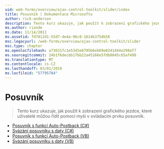 ```yaml
---
uid: web-forms/overview/ajax-control-toolkit/slider/index
title: Posuvník | Dokumentace Microsoftu
author: rick-anderson
description: Tento kurz ukazuje, jak použít k zobrazení grafického jezdce, které uživatelé můžou řídit pomocí myši v ovládacím prvku posuvník.
ms.author: riande
ms.date: 11/14/2011
ms.assetid: fd7812d1-55d7-4e4a-96c8-1614b375db56
msc.legacyurl: /web-forms/overview/ajax-control-toolkit/slider
msc.type: chapter
ms.openlocfilehash: a73631fc1e5345e8705b6eb69e0241d44e298af7
ms.sourcegitcommit: 24b1f6decbb17bb22a45166e5fdb0845c65af498
ms.translationtype: MT
ms.contentlocale: cs-CZ
ms.lasthandoff: 03/01/2019
ms.locfileid: "57795784"
---
```

<a name="slider"></a>Posuvník
====================
> Tento kurz ukazuje, jak použít k zobrazení grafického jezdce, které uživatelé můžou řídit pomocí myši v ovládacím prvku posuvník.


- [Posuvník s funkcí Auto-Postback (C#)](using-the-slider-control-with-auto-postback-cs.md)
- [Svázání posuvníku s daty (C#)](databinding-the-slider-control-cs.md)
- [Posuvník s funkcí Auto-Postback (VB)](using-the-slider-control-with-auto-postback-vb.md)
- [Svázání posuvníku s daty (VB)](databinding-the-slider-control-vb.md)
